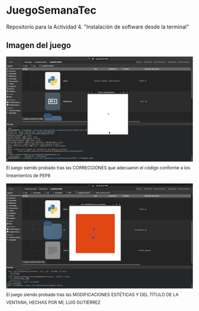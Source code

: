 # JuegoSemanaTec
Repositorio para la Actividad 4. "Instalación de software desde la terminal"

## Imagen del juego
![El juego siendo probado tras las CORRECCIONES que adecuaron el código conforme a los lineamientos de PEP8](JUEGO.png)
<sub> El juego siendo probado tras las CORRECCIONES que adecuaron el código conforme a los lineamientos de PEP8 </sub>

![El juego siendo probado tras las MODIFICACIONES ESTÉTICAS Y DEL TÍTULO DE LA VENTANA, HECHAS POR MÍ, LUIS GUTIÉRREZ](JUEGO_MODIFICADO.png)
<sub>El juego siendo probado tras las MODIFICACIONES ESTÉTICAS Y DEL TÍTULO DE LA VENTANA, HECHAS POR MÍ, LUIS GUTIÉRREZ</sub>